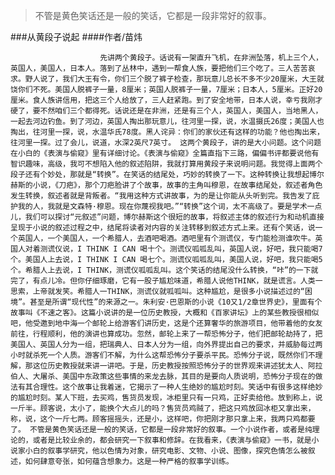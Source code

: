 > 不管是黄色笑话还是一般的笑话，它都是一段非常好的叙事。

###从黄段子说起
####作者/苗炜

						先讲两个黄段子。话说有一架直升飞机，在非洲坠落，机上三个人，英国人，美国人，日本人。落到了丛林中，遇到一帮食人族，要把他们三个吃了。三人苦苦哀求。野人说了，我们大王有令，你们三个脱了裤子检查，那玩意儿总长不多不少20厘米，大王就饶你们不死。美国人脱裤子一量，8厘米；英国人脱裤子一量，7厘米；日本人，5厘米。正好20厘米。食人族讲信用，把这三个人给放了，三人赶紧跑。到了安全地带，日本人说，幸亏我刚才硬了，要不然咱们三个都得死。话说还是在非洲，还是有三个人，英国人，美国人，当地黑人，一起去河边钓鱼。到了河边，英国人掏出那玩意儿，往河里一探，说，水温摄氏26度；美国人也掏出，往河里一探，说，水温华氏78度。黑人诧异：你们的家伙还有这样的功能？他也掏出来，往河里一探。过了会儿，说道，水深2英尺7英寸。 这两个黄段子，讲的是大小问题。这个问题在小白的《表演与偷窥》里有详细讨论。《表演与偷窥》全篇直指下三路，偏偏书评都要说他有智识趣味，高级，我可不想陷入他的叙述陷阱，我就打算用黄段子来说明问题。我觉得上面两个段子还有个妙处，那就是“转换”。在笑话的结尾处，巧妙的转换了一下。这种转换让我想起博尔赫斯的小说，《刀疤》，那个刀疤脸讲了个故事，故事的主角叫穆恩，在故事结尾处，叙述者角色发生转换，叙述者就是背叛者。“我用这种方式讲故事，为的是让你能从头听到完。我告发了庇护我的人，我就是文森特·穆恩。现在你蔑视我吧。”“转换”这个词，太不高级了。要是学术一点儿，我们可以探讨“元叙述”问题，博尔赫斯这个很短的故事，将叙述主体的叙述行为和动机直接呈现于小说的叙述过程之中，结尾将读者对内容的关注转移到叙述方式上来。还有个笑话，说一个英国人，一个美国人，一个希腊人，去酒吧喝酒。酒吧里有个测谎仪，专门能检测谁吹牛。英国人对着测谎仪说，I THINK I CAN 喝十个。测谎仪呱呱乱叫，英国人说，好吧，我只能喝7个。美国人上去说，I THINK I CAN 喝七个。测谎仪呱呱乱叫，美国人说，好吧，我只能喝5个。希腊人上去说，I THINK，测谎仪呱呱乱叫。这个笑话的结尾没什么转换，“咔”的一下就完了，有点儿冷。但你仔细琢磨，它有一股子尴尬味道，希腊人说他THINK，就是谎言。人类一思索，上帝就发笑。希腊人一THINK，测谎仪就呱呱叫。这种尴尬，是很多小说描述过的“困境”。甚至是所谓“现代性”的来源之一。朱利安·巴恩斯的小说《10又1/2章世界史》，里面有个故事叫《不速之客》。这篇小说讲的是一位历史教授，大概和《百家讲坛》上的某些教授很相似吧，他受邀到地中海一个邮轮上给游客们讲历史，这是个还算奢华的旅游项目，他带着他的女友前往，行程顺利，他的演讲也算成功。忽然，邮轮上来了一帮恐怖分子，他们把邮轮劫持了，把美国人、英国人分为一组，把瑞典人、日本人分为一组，向外界提出自己的要求，并威胁每过两小时就杀死一个人质。游客们不解，为什么这帮恐怖分子要杀平民。恐怖分子说，既然你们不理解，那这位历史教授就来讲一讲吧。于是，历史教授按照恐怖分子的世界观来讲述犹太人、阿拉伯人、大屠杀、美国中东政策这些事情的来龙去脉，其目的是要向人质说明，恐怖分子现在的做法有其合理性。这个故事让我着迷，它揭示了一种人生绝妙的尴尬时刻。笑话中有很多这样绝妙的尴尬时刻。某人下班，去买鸡，售货员发现，冰柜里只有一只鸡，正好卖给他。放到称上，说一斤半。顾客说，太小了，能换个大点儿的吗？售货员鸡贼了，把这只鸡放回冰柜又拿出来，称，说，这个一斤七两。顾客摇摇头，还是小，这样吧，你把刚才那只拿上来，我两只鸡都要了。 不管是黄色笑话还是一般的笑话，它都是一段非常好的叙事。一个小说作者，或者是纯理论的，或者是比较业余的，都会研究一下叙事和修辞。在我看来，《表演与偷窥》一书，就是小说家小白的叙事学研究，他以色情为对象，研究电影、文物、小说、图像，探究色情怎么被叙述，如何肆意夸张，如何蕴含想象力。这是一种严格的叙事学训练。			  		